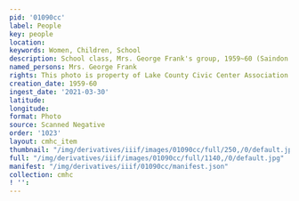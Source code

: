 ```yaml
---
pid: '01090cc'
label: People
key: people
location: 
keywords: Women, Children, School
description: School class, Mrs. George Frank's group, 1959~60 (Saindon collection)
named_persons: Mrs. George Frank
rights: This photo is property of Lake County Civic Center Association.
creation_date: 1959-60
ingest_date: '2021-03-30'
latitude: 
longitude: 
format: Photo
source: Scanned Negative
order: '1023'
layout: cmhc_item
thumbnail: "/img/derivatives/iiif/images/01090cc/full/250,/0/default.jpg"
full: "/img/derivatives/iiif/images/01090cc/full/1140,/0/default.jpg"
manifest: "/img/derivatives/iiif/01090cc/manifest.json"
collection: cmhc
! '': 
---
```

